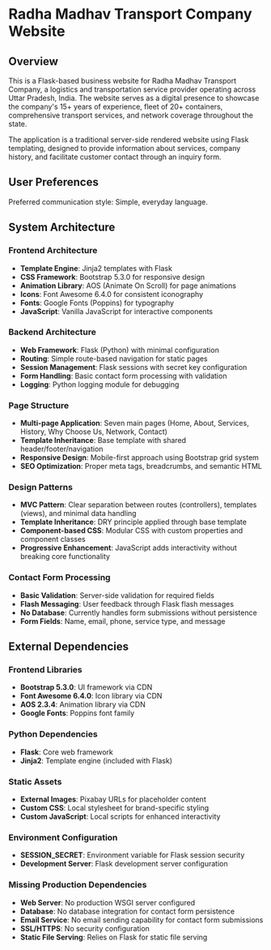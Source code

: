 # Radha Madhav Transport Company Website

## Overview

This is a Flask-based business website for Radha Madhav Transport Company, a logistics and transportation service provider operating across Uttar Pradesh, India. The website serves as a digital presence to showcase the company's 15+ years of experience, fleet of 20+ containers, comprehensive transport services, and network coverage throughout the state.

The application is a traditional server-side rendered website using Flask templating, designed to provide information about services, company history, and facilitate customer contact through an inquiry form.

## User Preferences

Preferred communication style: Simple, everyday language.

## System Architecture

### Frontend Architecture
- **Template Engine**: Jinja2 templates with Flask
- **CSS Framework**: Bootstrap 5.3.0 for responsive design
- **Animation Library**: AOS (Animate On Scroll) for page animations
- **Icons**: Font Awesome 6.4.0 for consistent iconography
- **Fonts**: Google Fonts (Poppins) for typography
- **JavaScript**: Vanilla JavaScript for interactive components

### Backend Architecture
- **Web Framework**: Flask (Python) with minimal configuration
- **Routing**: Simple route-based navigation for static pages
- **Session Management**: Flask sessions with secret key configuration
- **Form Handling**: Basic contact form processing with validation
- **Logging**: Python logging module for debugging

### Page Structure
- **Multi-page Application**: Seven main pages (Home, About, Services, History, Why Choose Us, Network, Contact)
- **Template Inheritance**: Base template with shared header/footer/navigation
- **Responsive Design**: Mobile-first approach using Bootstrap grid system
- **SEO Optimization**: Proper meta tags, breadcrumbs, and semantic HTML

### Design Patterns
- **MVC Pattern**: Clear separation between routes (controllers), templates (views), and minimal data handling
- **Template Inheritance**: DRY principle applied through base template
- **Component-based CSS**: Modular CSS with custom properties and component classes
- **Progressive Enhancement**: JavaScript adds interactivity without breaking core functionality

### Contact Form Processing
- **Basic Validation**: Server-side validation for required fields
- **Flash Messaging**: User feedback through Flask flash messages
- **No Database**: Currently handles form submissions without persistence
- **Form Fields**: Name, email, phone, service type, and message

## External Dependencies

### Frontend Libraries
- **Bootstrap 5.3.0**: UI framework via CDN
- **Font Awesome 6.4.0**: Icon library via CDN
- **AOS 2.3.4**: Animation library via CDN
- **Google Fonts**: Poppins font family

### Python Dependencies
- **Flask**: Core web framework
- **Jinja2**: Template engine (included with Flask)

### Static Assets
- **External Images**: Pixabay URLs for placeholder content
- **Custom CSS**: Local stylesheet for brand-specific styling
- **Custom JavaScript**: Local scripts for enhanced interactivity

### Environment Configuration
- **SESSION_SECRET**: Environment variable for Flask session security
- **Development Server**: Flask development server configuration

### Missing Production Dependencies
- **Web Server**: No production WSGI server configured
- **Database**: No database integration for contact form persistence
- **Email Service**: No email sending capability for contact form submissions
- **SSL/HTTPS**: No security configuration
- **Static File Serving**: Relies on Flask for static file serving